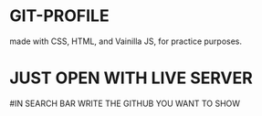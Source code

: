 # GIT-PROFILE
made with CSS, HTML, and Vainilla JS, for practice purposes.

# JUST OPEN WITH LIVE SERVER

#IN SEARCH BAR WRITE THE GITHUB YOU WANT TO SHOW
